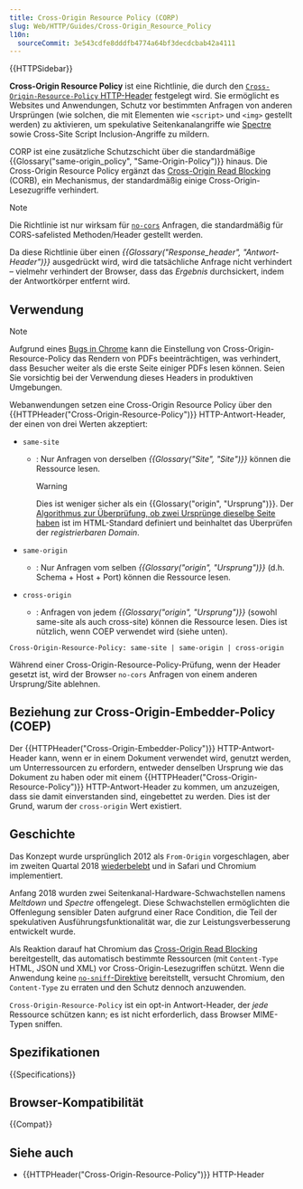 ```yaml
---
title: Cross-Origin Resource Policy (CORP)
slug: Web/HTTP/Guides/Cross-Origin_Resource_Policy
l10n:
  sourceCommit: 3e543cdfe8dddfb4774a64bf3decdcbab42a4111
---
```


{{HTTPSidebar}}

**Cross-Origin Resource Policy** ist eine Richtlinie, die durch den [`Cross-Origin-Resource-Policy` HTTP-Header](/de/docs/Web/HTTP/Reference/Headers/Cross-Origin-Resource-Policy) festgelegt wird. Sie ermöglicht es Websites und Anwendungen, Schutz vor bestimmten Anfragen von anderen Ursprüngen (wie solchen, die mit Elementen wie `<script>` und `<img>` gestellt werden) zu aktivieren, um spekulative Seitenkanalangriffe wie [Spectre](<https://en.wikipedia.org/wiki/Spectre_(security_vulnerability)>) sowie Cross-Site Script Inclusion-Angriffe zu mildern.

CORP ist eine zusätzliche Schutzschicht über die standardmäßige {{Glossary("same-origin_policy", "Same-Origin-Policy")}} hinaus. Die Cross-Origin Resource Policy ergänzt das [Cross-Origin Read Blocking](https://fetch.spec.whatwg.org/#corb) (CORB), ein Mechanismus, der standardmäßig einige Cross-Origin-Lesezugriffe verhindert.

> [!NOTE]
> Die Richtlinie ist nur wirksam für [`no-cors`](https://fetch.spec.whatwg.org/#concept-request-mode) Anfragen, die standardmäßig für CORS-safelisted Methoden/Header gestellt werden.

Da diese Richtlinie über einen _{{Glossary("Response_header", "Antwort-Header")}}_ ausgedrückt wird, wird die tatsächliche Anfrage nicht verhindert – vielmehr verhindert der Browser, dass das _Ergebnis_ durchsickert, indem der Antwortkörper entfernt wird.

## Verwendung

> [!NOTE]
> Aufgrund eines [Bugs in Chrome](https://crbug.com/1074261) kann die Einstellung von Cross-Origin-Resource-Policy das Rendern von PDFs beeinträchtigen, was verhindert, dass Besucher weiter als die erste Seite einiger PDFs lesen können. Seien Sie vorsichtig bei der Verwendung dieses Headers in produktiven Umgebungen.

Webanwendungen setzen eine Cross-Origin Resource Policy über den {{HTTPHeader("Cross-Origin-Resource-Policy")}} HTTP-Antwort-Header, der einen von drei Werten akzeptiert:

- `same-site`

  - : Nur Anfragen von derselben _{{Glossary("Site", "Site")}}_ können die Ressource lesen.

    > [!WARNING]
    > Dies ist weniger sicher als ein {{Glossary("origin", "Ursprung")}}. Der [Algorithmus zur Überprüfung, ob zwei Ursprünge dieselbe Seite haben](https://html.spec.whatwg.org/multipage/origin.html#same-site) ist im HTML-Standard definiert und beinhaltet das Überprüfen der _registrierbaren Domain_.

- `same-origin`
  - : Nur Anfragen vom selben _{{Glossary("origin", "Ursprung")}}_ (d.h. Schema + Host + Port) können die Ressource lesen.
- `cross-origin`
  - : Anfragen von jedem _{{Glossary("origin", "Ursprung")}}_ (sowohl same-site als auch cross-site) können die Ressource lesen. Dies ist nützlich, wenn COEP verwendet wird (siehe unten).

```http
Cross-Origin-Resource-Policy: same-site | same-origin | cross-origin
```

Während einer Cross-Origin-Resource-Policy-Prüfung, wenn der Header gesetzt ist, wird der Browser `no-cors` Anfragen von einem anderen Ursprung/Site ablehnen.

## Beziehung zur Cross-Origin-Embedder-Policy (COEP)

Der {{HTTPHeader("Cross-Origin-Embedder-Policy")}} HTTP-Antwort-Header kann, wenn er in einem Dokument verwendet wird, genutzt werden, um Unterressourcen zu erfordern, entweder denselben Ursprung wie das Dokument zu haben oder mit einem {{HTTPHeader("Cross-Origin-Resource-Policy")}} HTTP-Antwort-Header zu kommen, um anzuzeigen, dass sie damit einverstanden sind, eingebettet zu werden. Dies ist der Grund, warum der `cross-origin` Wert existiert.

## Geschichte

Das Konzept wurde ursprünglich 2012 als `From-Origin` vorgeschlagen, aber im zweiten Quartal 2018 [wiederbelebt](https://github.com/whatwg/fetch/issues/687) und in Safari und Chromium implementiert.

Anfang 2018 wurden zwei Seitenkanal-Hardware-Schwachstellen namens _Meltdown_ und _Spectre_ offengelegt. Diese Schwachstellen ermöglichten die Offenlegung sensibler Daten aufgrund einer Race Condition, die Teil der spekulativen Ausführungsfunktionalität war, die zur Leistungsverbesserung entwickelt wurde.

Als Reaktion darauf hat Chromium das [Cross-Origin Read Blocking](https://fetch.spec.whatwg.org/#corb) bereitgestellt, das automatisch bestimmte Ressourcen (mit `Content-Type` HTML, JSON und XML) vor Cross-Origin-Lesezugriffen schützt. Wenn die Anwendung keine [`no-sniff`-Direktive](/de/docs/Web/HTTP/Reference/Headers/X-Content-Type-Options) bereitstellt, versucht Chromium, den `Content-Type` zu erraten und den Schutz dennoch anzuwenden.

`Cross-Origin-Resource-Policy` ist ein opt-in Antwort-Header, der _jede_ Ressource schützen kann; es ist nicht erforderlich, dass Browser MIME-Typen sniffen.

## Spezifikationen

{{Specifications}}

## Browser-Kompatibilität

{{Compat}}

## Siehe auch

- {{HTTPHeader("Cross-Origin-Resource-Policy")}} HTTP-Header
